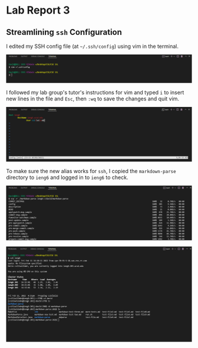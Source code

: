 # Lab Report 3

## Streamlining `ssh` Configuration

I edited my SSH config file (at `~/.ssh/config`) using vim in the terminal.

![Screenshot 1](lab-report-3/3-1.png)

I followed my lab group's tutor's instructions for vim and typed `i` to insert new lines in the file and `Esc`, then `:wq` to save the changes and quit vim.

![Screenshot 2](lab-report-3/3-2.png)

To make sure the new alias works for `ssh`, I copied the `markdown-parse` directory to `ieng6` and logged in to `ieng6` to check.

![Screenshot 3](lab-report-3/3-3.png)

![Screenshot 4](lab-report-3/3-4.png)
